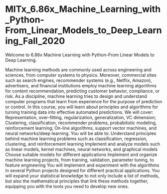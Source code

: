 # MITx_6.86x_Machine_Learning_with_Python-From_Linear_Models_to_Deep_Learning_Fall_2020

Welcome to 6.86x Machine Learning with Python–From Linear Models to Deep Learning.


Machine learning methods are commonly used across engineering and sciences, from computer systems to physics. Moreover, commercial sites such as search engines, recommender systems (e.g., Netflix, Amazon), advertisers, and financial institutions employ machine learning algorithms for content recommendation, predicting customer behavior, compliance, or risk.  As a discipline, machine learning tries to design and understand computer programs that learn from experience for the purpose of prediction or control.  In this course, you will learn about principles and algorithms for turning training data into effective automated predictions. We will cover:  Representation, over-fitting, regularization, generalization, VC dimension;  Clustering, classification, recommender problems, probabilistic modeling, reinforcement learning;  On-line algorithms, support vector machines, and neural networks/deep learning.  You will be able to:  Understand principles behind machine learning problems such as classification, regression, clustering, and reinforcement learning  Implement and analyze models such as linear models, kernel machines, neural networks, and graphical models  Choose suitable models for different applications  Implement and organize machine learning projects, from training, validation, parameter tuning, to feature engineering  You will implement and experiment with the algorithms in several Python projects designed for different practical applications.  You will expand your statistical knowledge to not only include a list of methods, but also the mathematical principles that link these methods together, equipping you with the tools you need to develop new ones.
